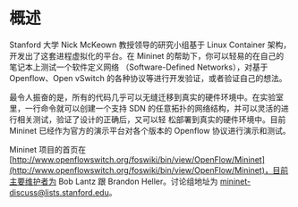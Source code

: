 # 概述

Stanford 大学 Nick McKeown 教授领导的研究小组基于 Linux Container 架构，开发出了这套进程虚拟化的平台。在 Mininet 的帮助下，你可以轻易的在自己的笔记本上测试一个软件定义网络 （Software-Defined Networks），对基于 Openflow、Open vSwitch 的各种协议等进行开发验证，或者验证自己的想法。

最令人振奋的是，所有的代码几乎可以无缝迁移到真实的硬件环境中。在实验室里，一行命令就可以创建一个支持 SDN 的任意拓扑的网络结构，并可以灵活的进行相关测试，验证了设计的正确后，又可以轻 松部署到真实的硬件环境中。目前 Mininet 已经作为官方的演示平台对各个版本的 Openflow 协议进行演示和测试。

Mininet 项目的首页在 [http://www.openflowswitch.org/foswiki/bin/view/OpenFlow/Mininet](http://www.openflowswitch.org/foswiki/bin/view/OpenFlow/Mininet)，目前主要维护者为 Bob Lantz 跟 Brandon Heller。讨论组地址为 [mininet-discuss@lists.stanford.edu](mininet-discuss@lists.stanford.edu)。
